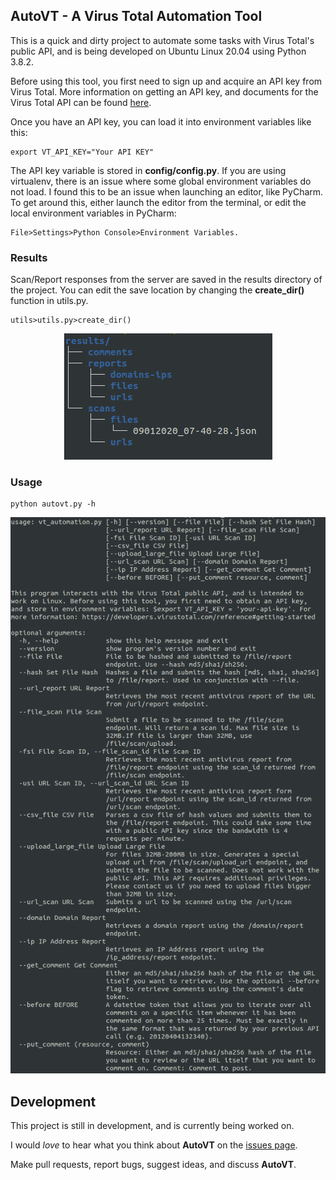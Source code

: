 ## AutoVT - A Virus Total Automation Tool

This is a quick and dirty project to automate some tasks with Virus Total's public API, and is being developed on Ubuntu Linux 20.04 using Python 3.8.2.    

Before using this tool, you first need to sign up and acquire an API key from Virus Total. More information on getting an API key, and documents for the Virus Total API can be found [here](https://developers.virustotal.com/reference#getting-started).

Once you have an API key, you can load it into environment variables like this:

```
export VT_API_KEY="Your API KEY"
```

The API key variable is stored in **config/config.py**. If you are using virtualenv, there is an issue where some global environment variables do not load.  I found this to be an issue when launching an editor, like PyCharm.  To get around this, either launch the editor from the terminal, or edit the local environment variables in PyCharm:
	
```
File>Settings>Python Console>Environment Variables. 
```

### Results
Scan/Report responses from the server are saved in the results directory of the project.  You can edit the save location by changing the **create_dir()** function in utils.py.

```
utils>utils.py>create_dir()
```

<p align="center">
	<img src="/images/results.png">
</p>

### Usage

```
python autovt.py -h
```

<p align="center">
	<img src="/images/usage.png">
</p>

## Development
This project is still in development, and is currently being worked on.

I would *love* to hear what you think about **AutoVT** on the [issues page](https://github.com/cjcrist/AutoVT/issues). 

Make pull requests, report bugs, suggest ideas, and discuss **AutoVT**.
